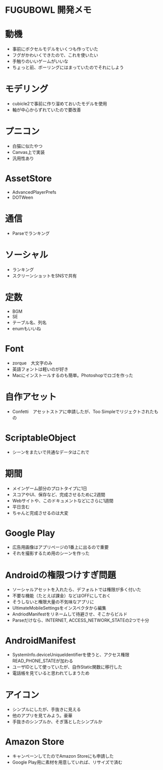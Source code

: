 # FUGUBOWL 開発メモ

# 動機
* 事前にボクセルモデルをいくつも作っていた
* フグがかわいくできたので、これを使いたい
* 手触りのいいゲームがいいな
* ちょっと前、ボーリングにはまっていたのでそれにしよう

# モデリング
* cubicle2で事前に作り溜めておいたモデルを使用
* 軸が中心からずれていたので要改善

# プニコン
* 白猫に似たやつ
* Canvas上で実装
* 汎用性あり

# AssetStore

* AdvancedPlayerPrefs 
* DOTWeen

# 通信
* Parseでランキング

# ソーシャル
* ランキング
* スクリーンショットをSNSで共有


# 定数
* BGM
* SE
* テーブル名、列名
* enumもいいね

# Font

* zorque　大文字のみ
* 英語フォントは軽いのが好き
* Macにインストールするのも簡単。Photoshopでロゴを作った

# 自作アセット

* Confetti　アセットストアに申請したが、Too Simpleでリジェクトされたもの

# ScriptableObject

* シーンをまたいで共通なデータはこれで



# 期間
* メインゲーム部分のプロトタイプに1日
* スコアやUI、保存など、完成させるために2週間
* Webサイトや、このドキュメントなどにさらに1週間
* 平日含む
* ちゃんと完成させるのは大変

# Google Play

* 広告用画像はアプリページの1番上に出るので重要
* それを撮影するため用のシーンを作った

# Androidの権限つけすぎ問題
* ソーシャルアセットを入れたら、デフォルトでは権限が多く付いた
* 不要な機能（たとえば課金）などはOFFにしておく
* そうしないと権限大量の不気味なアプリに
* UltimateMobileSettingsをインスペクタから編集
* AndriodManifestをリネームして待避させ、そこからビルド
* Parseだけなら、INTERNET, ACCESS_NETWORK_STATEの2つで十分

# AndroidManifest

* SystemInfo.deviceUniqueIdentifierを使うと、アクセス権限READ_PHONE_STATEが加わる
* ユーザIDとして使っていたが、自作Static関数に移行した
* 電話帳を見ていると思われてしまうため

# アイコン
* シンプルにしたが、手抜きに見える
* 他のアプリを見てみよう。豪華
* 手抜きのシンプルか、そぎ落としたシンプルか


# Amazon Store

* キャンペーンしてたのでAmazon Storeにも申請した
* Google Play用に素材を用意していれば、リサイズで済む